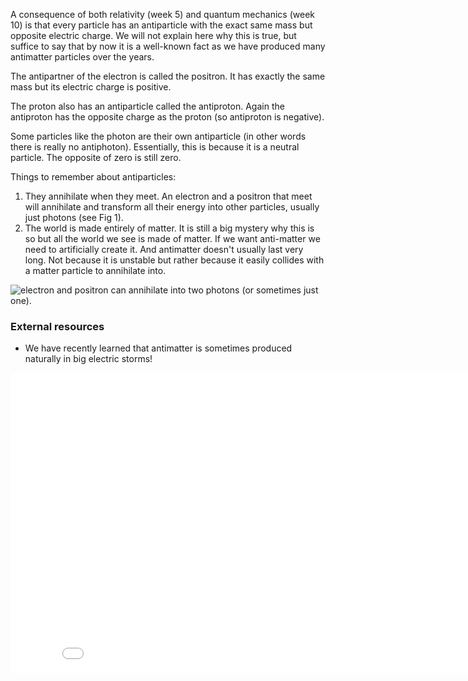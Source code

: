 A consequence of both relativity (week 5) and quantum mechanics (week 10) is that every particle has an antiparticle with the exact same mass but opposite electric charge. We will not explain here why this is true, but suffice to say that by now it is a well-known fact as we have produced many antimatter particles over the years.

The antipartner of the electron is called the positron. It has exactly the same mass but its electric charge is positive.

The proton also has an antiparticle called the antiproton. Again the antiproton has the opposite charge as the proton (so antiproton is negative).

Some particles like the photon are their own antiparticle (in other words there is really no antiphoton). Essentially, this is because it is a neutral particle. The opposite of zero is still zero.

Things to remember about antiparticles:

1. They annihilate when they meet. An electron and a positron that meet will annihilate and transform all their energy into other particles, usually just photons (see Fig 1).
2. The world is made entirely of matter. It is still a big mystery why this is so but all the world we see is made of matter. If we want anti-matter we need to artificially create it. And antimatter doesn't usually last very long. Not because it is unstable but rather because it easily collides with a matter particle to annihilate into.

![electron and positron can annihilate into two photons (or sometimes just one). ](https://online.science.psu.edu/sites/default/files/phys010/W11LHCethic/500px-Feynman_EP_Annihilation.svg_.png "Fig 1: Electron (e-) and positron (e+) can annihilate into two photons (or sometimes just one photon). ")

### External resources

- We have recently learned that antimatter is sometimes produced naturally in big electric storms!

<iframe allowfullscreen="" frameborder="0" height="480" mozallowfullscreen="" src="//commons.wikimedia.org/wiki/File:Antimatter_Explosions_2.ogv?embedplayer=yes" webkitallowfullscreen="" width="854"></iframe>